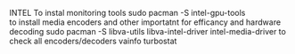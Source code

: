 INTEL
	To instal monitoring tools
sudo pacman -S intel-gpu-tools	
	to install media encoders and other importatnt for efficancy and hardware decoding
sudo pacman -S libva-utils libva-intel-driver intel-media-driver
	to check all encoders/decoders
vainfo
turbostat

